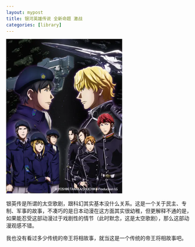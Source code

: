 ```yaml
---
layout: mypost
title: 银河英雄传说 全新命题 激战
categories: [library]
---
```


<img src="../../posts/2022-cover/galaxy.webp" alt="image" style="zoom:70%;" />

银英传是所谓的太空歌剧，跟科幻其实基本没什么关系。这是一个关于民主、专制、军事的故事，不凑巧的是日本动漫在这方面其实很幼稚，但更解释不通的是，如果能忍受这部动漫过于戏剧性的情节（此时默念，这是太空歌剧），那么这部动漫观感不错。

我也没有看过多少传统的帝王将相故事，就当这是一个传统的帝王将相故事吧。